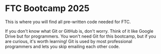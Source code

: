# FTC Bootcamp 2025
This is where you will find all pre-written code needed for FTC.

If you don't know what Git or GitHub is, don't worry. Think of it like Google Drive but for programmers.
You won't need Git for this bootcamp, but if you are curious, it's worth learning! Git is used by most professional programmers and lets you skip emailing each other code.